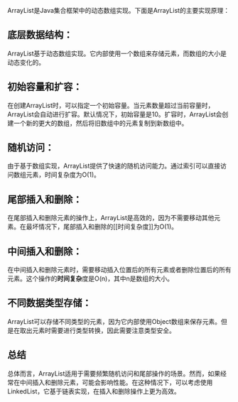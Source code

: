 ArrayList是Java集合框架中的动态数组实现。下面是ArrayList的主要实现原理：
## 底层数据结构：
ArrayList基于动态数组实现。它内部使用一个数组来存储元素，而数组的大小是动态变化的。
## 初始容量和扩容：
在创建ArrayList时，可以指定一个初始容量。当元素数量超过当前容量时，ArrayList会自动进行扩容。默认情况下，初始容量是10。扩容时，ArrayList会创建一个新的更大的数组，然后将旧数组中的元素复制到新数组中。
## 随机访问：
由于基于数组实现，ArrayList提供了快速的随机访问能力。通过索引可以直接访问数组元素，时间复杂度为O(1)。
## 尾部插入和删除：
在尾部插入和删除元素的操作上，ArrayList是高效的，因为不需要移动其他元素。在最坏情况下，尾部插入和删除的[[时间复杂度]]为O(1)。
## 中间插入和删除：
在中间插入和删除元素时，需要移动插入位置后的所有元素或者删除位置后的所有元素。这个操作的**时间复杂**度是O(n)，其中n是数组的大小。
## 不同数据类型存储：
ArrayList可以存储不同类型的元素，因为它内部使用Object数组来保存元素。但是在取出元素时需要进行类型转换，因此需要注意类型安全。
## 总结
总体而言，ArrayList适用于需要频繁随机访问和尾部操作的场景。然而，如果经常在中间插入和删除元素，可能会影响性能。在这种情况下，可以考虑使用LinkedList，它基于链表实现，在插入和删除操作上更为高效。